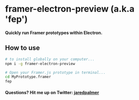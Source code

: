 # framer-electron-preview (a.k.a 'fep')

**Quickly run Framer prototypes within Electron.**

## How to use
```bash
# to install globally on your computer...
npm i -g framer-electron-preview

# Open your Framer.js prototype in terminal...
cd MyPrototype.framer
fep
```

#### Questions? Hit me up on Twitter: <a href="htts://twitter.com/jaredpalmer">jaredpalmer</a>
